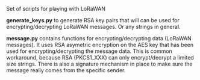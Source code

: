 Set of scripts for playing with LoRaWAN

**generate_keys.py** to generate RSA key pairs that will can be used for encrypting/decrypting LoRaWAN messages. Or any strings in general.

**message.py** contains functions for encrypting/decrypting data (LoRaWAN messages). It uses RSA asymetric encryption on the AES key that
has been used for encrypting/decrypting the message data. This is common workaround, because RSA (PKCS1_XXX) can only encrypt/decrypt
a limited size strings. There is also a signature mechanism in place to make sure the message really comes from the specific sender.
